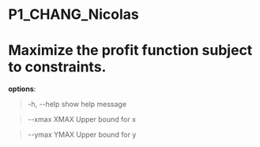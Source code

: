 ﻿# P1_CHANG_Nicolas
 
# Maximize the profit function subject to constraints.

__options__:
> -h, --help   show help message

> --xmax XMAX  Upper bound for x

> --ymax YMAX  Upper bound for y
